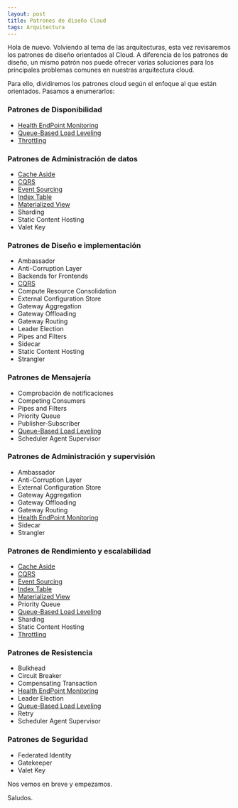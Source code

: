```yaml
---
layout: post
title: Patrones de diseño Cloud
tags: Arquitectura
---
```


Hola de nuevo. Volviendo al tema de las arquitecturas, esta vez revisaremos los patrones de diseño orientados al Cloud. A diferencia de los patrones de diseño, un mismo patrón nos puede ofrecer varias soluciones para los principales problemas comunes en nuestras arquitectura cloud.

Para ello, dividiremos los patrones cloud según el enfoque al que están orientados. Pasamos a enumerarlos:

### Patrones de Disponibilidad ###

- [Health EndPoint Monitoring](health-endpoint-monitoring "Health EndPoint Monitoring")
- [Queue-Based Load Leveling](queue-based-load-leveling "Queue-Based Load Leveling")
- [Throttling](throttling "Throttling")

### Patrones de Administración de datos ###

- [Cache Aside](cahe-aside "Cache Aside")
- [CQRS](cqrs "CQRS")
- [Event Sourcing](event-sourcing "Event Sourcing")
- [Index Table](index-table "Index Table")
- [Materialized View](materialized-view "Materialized View")
- Sharding
- Static Content Hosting
- Valet Key

### Patrones de Diseño e implementación ###

- Ambassador
- Anti-Corruption Layer
- Backends for Frontends
- [CQRS](cqrs "CQRS")
- Compute Resource Consolidation
- External Configuration Store
- Gateway Aggregation
- Gateway Offloading
- Gateway Routing
- Leader Election
- Pipes and Filters
- Sidecar
- Static Content Hosting
- Strangler

### Patrones de Mensajería ###

- Comprobación de notificaciones
- Competing Consumers
- Pipes and Filters
- Priority Queue
- Publisher-Subscriber
- [Queue-Based Load Leveling](queue-based-load-leveling "Queue-Based Load Leveling")
- Scheduler Agent Supervisor

### Patrones de Administración y supervisión ###

- Ambassador
- Anti-Corruption Layer
- External Configuration Store
- Gateway Aggregation
- Gateway Offloading
- Gateway Routing
- [Health EndPoint Monitoring](health-endpoint-monitoring "Health EndPoint Monitoring")
- Sidecar
- Strangler

### Patrones de Rendimiento y escalabilidad ###

- [Cache Aside](cahe-aside "Cache Aside")
- [CQRS](cqrs "CQRS")
- [Event Sourcing](event-sourcing "Event Sourcing")
- [Index Table](index-table "Index Table")
- [Materialized View](materialized-view "Materialized View")
- Priority Queue
- [Queue-Based Load Leveling](queue-based-load-leveling "Queue-Based Load Leveling")
- Sharding
- Static Content Hosting
- [Throttling](throttling "Throttling")


### Patrones de Resistencia ###

- Bulkhead
- Circuit Breaker
- Compensating Transaction
- [Health EndPoint Monitoring](health-endpoint-monitoring "Health EndPoint Monitoring")
- Leader Election
- [Queue-Based Load Leveling](queue-based-load-leveling "Queue-Based Load Leveling")
- Retry
- Scheduler Agent Supervisor

### Patrones de Seguridad ###

- Federated Identity
- Gatekeeper
- Valet Key

Nos vemos en breve y empezamos.

Saludos.
